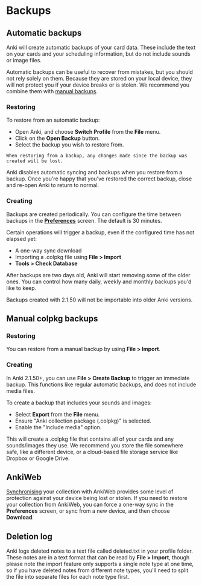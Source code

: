# Backups

<!-- toc -->

## Automatic backups

Anki will create automatic backups of your card data. These include the text
on your cards and your scheduling information, but do not include sounds or
image files.

Automatic backups can be useful to recover from mistakes, but you should not
rely solely on them. Because they are stored on your local device, they will not
protect you if your device breaks or is stolen. We recommend you combine them with
[manual backups](#manual-colpkg-backups).

### Restoring

To restore from an automatic backup:

- Open Anki, and choose **Switch Profile** from the **File** menu.
- Click on the **Open Backup** button.
- Select the backup you wish to restore from.

```admonish warning
When restoring from a backup, any changes made since the backup was created will be lost.
```

Anki disables automatic syncing and backups when you restore from a backup. Once you're
happy that you've restored the correct backup, close and re-open Anki to return to normal.

### Creating

Backups are created periodically. You can configure the time between backups
in the [**Preferences**](preferences.md) screen. The default is 30 minutes.

Certain operations will trigger a backup, even if the configured time has not
elapsed yet:

- A one-way sync download
- Importing a .colpkg file using **File > Import**
- **Tools > Check Database**

After backups are two days old, Anki will start removing some of the older ones.
You can control how many daily, weekly and monthly backups you'd like to keep.

Backups created with 2.1.50 will not be importable into older Anki versions.

## Manual colpkg backups

### Restoring

You can restore from a manual backup by using **File > Import**.

### Creating

In Anki 2.1.50+, you can use **File > Create Backup** to trigger an immediate backup. This
functions like regular automatic backups, and does not include media files.

To create a backup that includes your sounds and images:

- Select **Export** from the **File** menu.
- Ensure "Anki collection package (.colpkg)" is selected.
- Enable the "Include media" option.

This will create a .colpkg file that contains all of your cards and any sounds/images they
use. We recommend you store the file somewhere safe, like a different device, or a cloud-based
file storage service like Dropbox or Google Drive.

## AnkiWeb

[Synchronising](./syncing.md) your collection with AnkiWeb provides some level of protection
against your device being lost or stolen. If you need to restore your collection from AnkiWeb,
you can force a one-way sync in the **Preferences** screen, or sync from a new device, and then choose
**Download**.

## Deletion log

Anki logs deleted notes to a text file called deleted.txt in your
profile folder. These notes are in a text format that can be read by
**File > Import**, though please note the import feature only supports a
single note type at one time, so if you have deleted notes from
different note types, you'll need to split the file into separate files
for each note type first.
